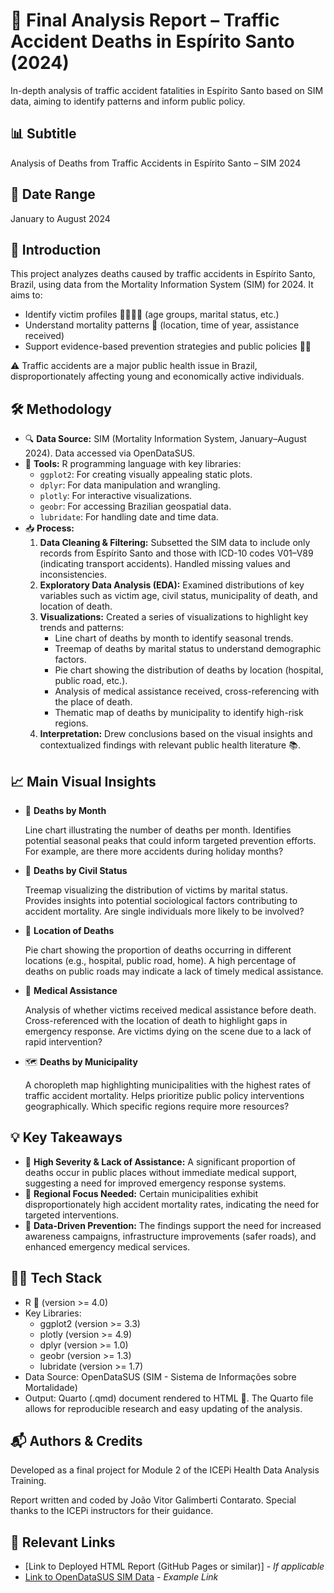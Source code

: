 # 🚗 Final Analysis Report – Traffic Accident Deaths in Espírito Santo (2024)
In-depth analysis of traffic accident fatalities in Espírito Santo based on SIM data, aiming to identify patterns and inform public policy.

## 📊 Subtitle
Analysis of Deaths from Traffic Accidents in Espírito Santo – SIM 2024

## 📅 Date Range
January to August 2024

## 🧾 Introduction

This project analyzes deaths caused by traffic accidents in Espírito Santo, Brazil, using data from the Mortality Information System (SIM) for 2024. It aims to:

*   Identify victim profiles 🧍‍♂️🧍‍♀️ (age groups, marital status, etc.)
*   Understand mortality patterns 🧩 (location, time of year, assistance received)
*   Support evidence-based prevention strategies and public policies 🚦🏥

⚠️ Traffic accidents are a major public health issue in Brazil, disproportionately affecting young and economically active individuals.

## 🛠️ Methodology

*   🔍 **Data Source:** SIM (Mortality Information System, January–August 2024).  Data accessed via OpenDataSUS.
*   🧮 **Tools:** R programming language with key libraries:
    *   `ggplot2`: For creating visually appealing static plots.
    *   `dplyr`:  For data manipulation and wrangling.
    *   `plotly`:  For interactive visualizations.
    *   `geobr`:  For accessing Brazilian geospatial data.
    *   `lubridate`: For handling date and time data.
*   📥 **Process:**
    1.  **Data Cleaning & Filtering:** Subsetted the SIM data to include only records from Espírito Santo and those with ICD-10 codes V01–V89 (indicating transport accidents). Handled missing values and inconsistencies.
    2.  **Exploratory Data Analysis (EDA):**  Examined distributions of key variables such as victim age, civil status, municipality of death, and location of death.
    3.  **Visualizations:** Created a series of visualizations to highlight key trends and patterns:
        *   Line chart of deaths by month to identify seasonal trends.
        *   Treemap of deaths by marital status to understand demographic factors.
        *   Pie chart showing the distribution of deaths by location (hospital, public road, etc.).
        *   Analysis of medical assistance received, cross-referencing with the place of death.
        *   Thematic map of deaths by municipality to identify high-risk regions.
    4.  **Interpretation:**  Drew conclusions based on the visual insights and contextualized findings with relevant public health literature 📚.

## 📈 Main Visual Insights

*   📅 **Deaths by Month**

    Line chart illustrating the number of deaths per month.  Identifies potential seasonal peaks that could inform targeted prevention efforts.  For example, are there more accidents during holiday months?
*   💍 **Deaths by Civil Status**

    Treemap visualizing the distribution of victims by marital status. Provides insights into potential sociological factors contributing to accident mortality.  Are single individuals more likely to be involved?
*   📍 **Location of Deaths**

    Pie chart showing the proportion of deaths occurring in different locations (e.g., hospital, public road, home). A high percentage of deaths on public roads may indicate a lack of timely medical assistance.
*   🏥 **Medical Assistance**

    Analysis of whether victims received medical assistance before death.  Cross-referenced with the location of death to highlight gaps in emergency response.  Are victims dying on the scene due to a lack of rapid intervention?
*   🗺️ **Deaths by Municipality**

    A choropleth map highlighting municipalities with the highest rates of traffic accident mortality. Helps prioritize public policy interventions geographically. Which specific regions require more resources?

## 💡 Key Takeaways

*   🚨 **High Severity & Lack of Assistance:**  A significant proportion of deaths occur in public places without immediate medical support, suggesting a need for improved emergency response systems.
*   🧭 **Regional Focus Needed:**  Certain municipalities exhibit disproportionately high accident mortality rates, indicating the need for targeted interventions.
*   🧩 **Data-Driven Prevention:**  The findings support the need for increased awareness campaigns, infrastructure improvements (safer roads), and enhanced emergency medical services.

## 🧑‍💻 Tech Stack

*   R 🐍 (version >= 4.0)
*   Key Libraries:
    *   ggplot2 (version >= 3.3)
    *   plotly (version >= 4.9)
    *   dplyr (version >= 1.0)
    *   geobr (version >= 1.3)
    *   lubridate (version >= 1.7)
*   Data Source: OpenDataSUS (SIM - Sistema de Informações sobre Mortalidade)
*   Output: Quarto (.qmd) document rendered to HTML 📄.  The Quarto file allows for reproducible research and easy updating of the analysis.

## 📬 Authors & Credits

Developed as a final project for Module 2 of the ICEPi Health Data Analysis Training.

Report written and coded by João Vitor Galimberti Contarato.  Special thanks to the ICEPi instructors for their guidance.

## 🔗 Relevant Links

*   [Link to Deployed HTML Report (GitHub Pages or similar)] - *If applicable*
*   [Link to OpenDataSUS SIM Data](http://www2.datasus.gov.br/DATASUS/index.php?area=0205&id=6937) - *Example Link*
